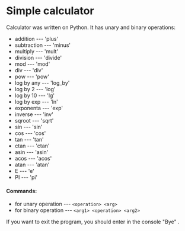 # Simple calculator
Calculator was written on Python. 
It has unary and binary operations:

- addition    --- 'plus'
- subtraction --- 'minus'
- multiply    --- 'mult'
- division    --- 'divide'
- mod         --- 'mod'
- div         --- 'div'
- pow         --- 'pow'
- log by any  --- 'log_by'
- log by 2    --- 'log'
- log by 10   --- 'lg'
- log by exp  --- 'ln'
- exponenta   --- 'exp'
- inverse     --- 'inv'
- sqroot      --- 'sqrt'
- sin         --- 'sin'
- cos         --- 'cos'
- tan         --- 'tan'
- ctan        --- 'ctan'
- asin        --- 'asin'
- acos        --- 'acos'
- atan        --- 'atan'
- E           --- 'e'
- PI          --- 'pi'

#### Commands:

- for unary operation  --- `<operation> <arg>`
- for binary operation --- `<arg1> <operation> <arg2>`

If you want to exit the program, you should enter in the console "Bye" .
